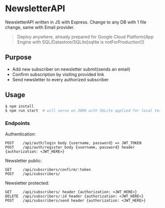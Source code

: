 # NewsletterAPI
NewsletterAPI written in JS with Express. Change to any DB with 1 file change, same with Email provider.

> Deploy anywhere, already prepared for Google Cloud Platform(App Engine with SQL/Datastore/SQLite[sqlite is notForProduction!])

## Purpose
- Add new subscriber on newsletter submit(sends an email)
- Confirm subscription by visiting provided link
- Send newsletter to every authorized subscriber

## Usage
```bash copy
$ npm install
$ npm run start  # will serve on 3000 with SQLite applied for local testing
```

### Endpoints

Authentication:
```
POST    /api/auth/login body {username, password} => JWT_TOKEN
POST    /api/auth/register body {username, password} header {authorization: <JWT_HERE>}
```

Newsletter public:
```
GET     /api/subscribers/confirm/:token
POST    /api/subscribers/
```

Newsletter protected:
```
GET     /api/subscribers/ header {authorization: <JWT_HERE>}
DELETE  /api/subscribers/:id header {authorization: <JWT_HERE>}
POST    /api/subscribers/send header {authorization: <JWT_HERE>}
```
